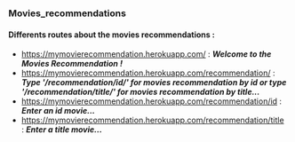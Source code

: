 ### Movies_recommendations

#### Differents routes about the movies recommendations :
* https://mymovierecommendation.herokuapp.com/ : ***Welcome to the Movies Recommendation !***
* https://mymovierecommendation.herokuapp.com/recommendation/ : ***Type '/recommendation/id/' for movies recommendation by id or type '/recommendation/title/' for movies recommendation by title...***
* https://mymovierecommendation.herokuapp.com/recommendation/id : ***Enter an id movie...***
* https://mymovierecommendation.herokuapp.com/recommendation/title : ***Enter a title movie...***
